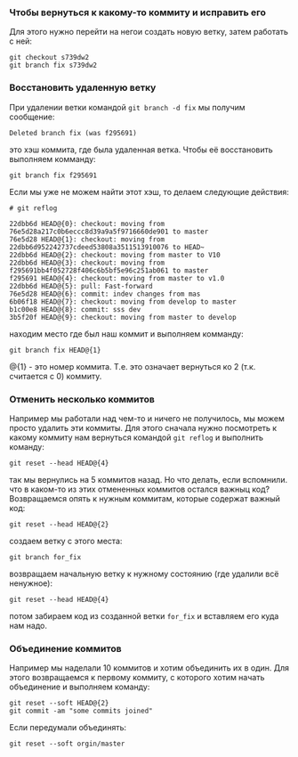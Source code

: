 ### Чтобы вернуться к какому-то коммиту и исправить его
Для этого нужно перейти на негои создать новую ветку, затем работать с ней:
```
git checkout s739dw2
git branch fix s739dw2
```

### Восстановить удаленную ветку
При удалении ветки командой `git branch -d fix` мы получим сообщение:
```
Deleted branch fix (was f295691)
```
это хэш коммита, где была удаленная ветка. Чтобы её восстановить выполняем комманду:
```
git branch fix f295691
```
Если мы уже не можем найти этот хэш, то делаем следующие действия:
```
# git reflog

22dbb6d HEAD@{0}: checkout: moving from 76e5d28a217c0b6eccc8d39a9a5f9716660de901 to master
76e5d28 HEAD@{1}: checkout: moving from 22dbb6d952242737cdeed53808a3511513910076 to HEAD~
22dbb6d HEAD@{2}: checkout: moving from master to V10
22dbb6d HEAD@{3}: checkout: moving from f295691bb4f052728f406c6b5bf5e96c251ab061 to master
f295691 HEAD@{4}: checkout: moving from master to v1.0
22dbb6d HEAD@{5}: pull: Fast-forward
76e5d28 HEAD@{6}: commit: indev changes from mas
6b06f18 HEAD@{7}: checkout: moving from develop to master
b1c00e8 HEAD@{8}: commit: sss dev
3b5f20f HEAD@{9}: checkout: moving from master to develop
```
находим место где был наш коммит и выполняем комманду:
```
git branch fix HEAD@{1}
```
@{1} - это номер коммита. Т.е. это означает вернуться ко 2 (т.к. считается с 0) коммиту.

### Отменить несколько коммитов
Например мы работали над чем-то и ничего не получилось, мы можем просто удалить эти коммиты. Для этого сначала нужно посмотреть к какому коммиту нам вернуться командой `git reflog` и выполнить команду:
```
git reset --head HEAD@{4}
```
так мы вернулись на 5 коммитов назад. Но что делать, если вспомнили. что в каком-то из этих отмененных коммитов остался важныц код? Возвращаемся опять к нужным коммитам, которые содержат важный код:
```
git reset --head HEAD@{2}
```
создаем ветку с этого места:
```
git branch for_fix
```
возвращаем начальную ветку к нужному состоянию (где удалили всё ненужное):
```
git reset --head HEAD@{4}
```
потом забираем код из созданной ветки `for_fix` и вставляем его куда нам надо.

### Объединение коммитов
Например мы наделали 10 коммитов и хотим объединить их в один. Для этого возвращаемся к первому коммиту, с которого хотим начать объединение и выполняем команду:
```
git reset --soft HEAD@{2}
git commit -am "some commits joined"
```
Если передумали объединять:
```
git reset --soft orgin/master
```
